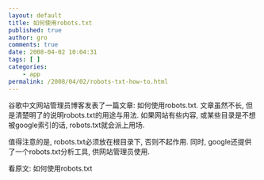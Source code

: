 ```yaml
---
layout: default
title: 如何使用robots.txt
published: true
author: gro
comments: true
date: 2008-04-02 10:04:31
tags: [ ]
categories:
    - app
permalink: /2008/04/02/robots-txt-how-to.html
---
```

谷歌中文网站管理员博客发表了一篇文章: 如何使用robots.txt. 文章虽然不长, 但是清楚明了的说明robots.txt的用途与用法. 如果网站有些内容, 或某些目录是不想被google索引的话, robots.txt就会派上用场.

值得注意的是, robots.txt必须放在根目录下, 否则不起作用. 同时, google还提供了一个robots.txt分析工具, 供网站管理员使用.

看原文: 如何使用robots.txt